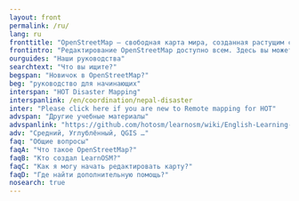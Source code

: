 ```yaml
---
layout: front
permalink: /ru/
lang: ru
fronttitle: "OpenStreetMap — свободная карта мира, созданная растущим сообществом картографов."
frontintro: "Редактирование OpenStreetMap доступно всем. Здесь вы можете ознакомится с простыми пошаговыми пособиями LearnOSM, которые помогают всем желающим начать делать свой вклад в развитие OpenStreetMap, использовать OpenStreetMap, а также использовать данные OpenStreetMap. Если вы желаете провести семинар посвящённый OpenStreetMap, ознакомьтесь с нашими учебными пособиями."
ourguides: "Наши руководства"
searchtext: "Что вы ищите?"
begspan: "Новичок в OpenStreetMap?"
beg: "руководство для начинающих"
interspan: "HOT Disaster Mapping"
interspanlink: /en/coordination/nepal-disaster
inter: "Please click here if you are new to Remote mapping for HOT"
advspan: "Другие учебные материалы"
advspanlink: "https://github.com/hotosm/learnosm/wiki/English-Learning-Guides"
adv: "Средний, Углублённый, QGIS …"
faq: "Общие вопросы"
faqA: "Что такое OpenStreetMap?"
faqB: "Кто создал LearnOSM?"
faqC: "Как я могу начать редактировать карту?"
faqD: "Где найти дополнительную помощь?"
nosearch: true
---
```

